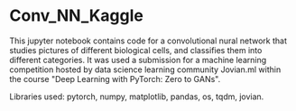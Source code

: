 # Conv_NN_Kaggle

This jupyter notebook contains code for a convolutional nural network that studies pictures of different biological cells, and classifies them into different categories. It was used a submission for a machine learning competition hosted by data science learning community Jovian.ml within the course "Deep Learning with PyTorch: Zero to GANs".

Libraries used: pytorch, numpy, matplotlib, pandas, os, tqdm, jovian.
